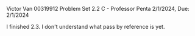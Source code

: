 Victor Van
00319912
Problem Set 2.2
C - Professor Penta
2/1/2024, Due: 2/1/2024

I finished 2.3. I don't understand what pass by reference is yet.